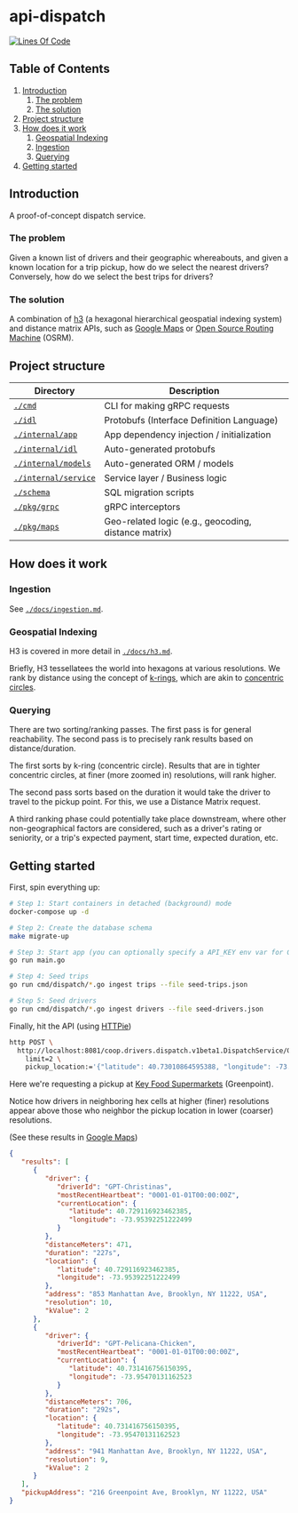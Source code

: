 # api-dispatch

[![Lines Of Code](https://aschey.tech/tokei/github/kevinmichaelchen/api-dispatch?category=code&style=for-the-badge)](https://github.com/kevinmichaelchen/api-dispatch)

## Table of Contents

1. [Introduction](#introduction)
   1. [The problem](#the-problem)
   2. [The solution](#the-solution)
2. [Project structure](#project-structure)
3. [How does it work](#how-does-it-work)
   1. [Geospatial Indexing](#geospatial-indexing)
   2. [Ingestion](#ingestion)
   3. [Querying](#querying)
4. [Getting started](#getting-started)

## Introduction
A proof-of-concept dispatch service.

### The problem
Given a known list of drivers and their geographic whereabouts,
and given a known location for a trip pickup, how do we select the nearest
drivers? Conversely, how do we select the best trips for drivers?

### The solution
A combination of
[h3](https://h3geo.org/) (a hexagonal hierarchical geospatial indexing system)
and distance matrix APIs, such as
[Google Maps](https://developers.google.com/maps/documentation/distance-matrix/distance-matrix)
or
[Open Source Routing Machine](http://project-osrm.org/) (OSRM).

## Project structure

| Directory                                      | Description                                          |
|------------------------------------------------|------------------------------------------------------|
| [`./cmd`](./cmd)                               | CLI for making gRPC requests                         |
| [`./idl`](./idl/coop/drivers/dispatch/v1beta1) | Protobufs (Interface Definition Language)            |
| [`./internal/app`](./internal/app)             | App dependency injection / initialization            |
| [`./internal/idl`](./internal/idl)             | Auto-generated protobufs                             |
| [`./internal/models`](./internal/models)       | Auto-generated ORM / models                          |
| [`./internal/service`](./internal/service)     | Service layer / Business logic                       |
| [`./schema`](./schema)                         | SQL migration scripts                                |
| [`./pkg/grpc`](./pkg/grpc)                     | gRPC interceptors                                    |
| [`./pkg/maps`](./pkg/maps)                     | Geo-related logic (e.g., geocoding, distance matrix) |

## How does it work

### Ingestion
See [`./docs/ingestion.md`](./docs/ingestion.md).

### Geospatial Indexing

H3 is covered in more detail in [`./docs/h3.md`](./docs/h3.md).

Briefly, H3 tessellatees the world into hexagons at various resolutions.
We rank by distance using the concept of
[k-rings](https://h3geo.org/docs/api/traversal/#kring),
which are akin to [concentric circles](https://en.wikipedia.org/wiki/Concentric_objects).

### Querying

There are two sorting/ranking passes.
The first pass is for general reachability.
The second pass is to precisely rank results based on distance/duration.

The first sorts by k-ring (concentric circle). Results that are in tighter concentric circles, at finer (more zoomed in) resolutions, will rank higher.

The second pass sorts based on the duration it would take the driver to travel
to the pickup point. For this, we use a Distance Matrix request.

A third ranking phase could potentially take place downstream, where other non-geographical factors are considered,
such as a driver's rating or seniority, or a trip's expected payment, start time, expected duration, etc.

## Getting started

First, spin everything up:
```bash
# Step 1: Start containers in detached (background) mode
docker-compose up -d

# Step 2: Create the database schema
make migrate-up

# Step 3: Start app (you can optionally specify a API_KEY env var for Google Maps)
go run main.go

# Step 4: Seed trips
go run cmd/dispatch/*.go ingest trips --file seed-trips.json

# Step 5: Seed drivers
go run cmd/dispatch/*.go ingest drivers --file seed-drivers.json
```

Finally, hit the API (using [HTTPie](https://httpie.io/))
```bash
http POST \
  http://localhost:8081/coop.drivers.dispatch.v1beta1.DispatchService/GetNearestDrivers \
    limit=2 \
    pickup_location:='{"latitude": 40.73010864595388, "longitude": -73.95094555260256}'
```

Here we're requesting a pickup at [Key Food Supermarkets](https://goo.gl/maps/xUnzhGm2h1Hpcx6q7)
(Greenpoint).

Notice how drivers in neighboring hex cells at higher (finer) resolutions appear
above those who neighbor the pickup location in lower (coarser) resolutions.

(See these results in [Google Maps](https://www.google.com/maps/dir/Key+Food+Supermarkets/Christina's/Lobster+Joint/Pelicana+Chicken/Wenwen,+Manhattan+Avenue,+Brooklyn,+NY/Esme,+Manhattan+Avenue,+Brooklyn,+NY/Sweetleaf+Coffee+Roasters/Good+Room/KanaHashi/El+Born,+Manhattan+Avenue,+Brooklyn,+NY/@40.7298698,-73.9590101,16z/data=!3m2!4b1!5s0x89c25946ba8690d1:0x75343887f28c8143!4m62!4m61!1m5!1m1!1s0x89c2594776e1a533:0x6e12c8b9202752d8!2m2!1d-73.9509796!2d40.7299092!1m5!1m1!1s0x89c25940d3ef382f:0x694b17e017a97e4d!2m2!1d-73.953922!2d40.7291077!1m5!1m1!1s0x89c2593e9472f533:0x50e900372535289c!2m2!1d-73.9552774!2d40.7354038!1m5!1m1!1s0x89c2593f58cb8ce7:0xa1a951245a59d32d!2m2!1d-73.9547015!2d40.7314082!1m5!1m1!1s0x89c2595f20f6ca99:0xee8ef144f9bfebaf!2m2!1d-73.9550488!2d40.7339961!1m5!1m1!1s0x89c2593f3d6abf81:0x8d77248129051b4c!2m2!1d-73.9549203!2d40.7332267!1m5!1m1!1s0x89c2593ee8a352d7:0x5bc1971dd74cfcd7!2m2!1d-73.9553735!2d40.7345144!1m5!1m1!1s0x89c25946b09ba761:0x90af8ca50b67a075!2m2!1d-73.9529121!2d40.7269376!1m5!1m1!1s0x89c2593f3f8c4f21:0x543eba709caaa83!2m2!1d-73.9548886!2d40.7326259!1m5!1m1!1s0x89c259444f48269b:0x668274ceb7e6b645!2m2!1d-73.9512545!2d40.7243531!3e0))

```json
{
   "results": [
      {
         "driver": {
            "driverId": "GPT-Christinas",
            "mostRecentHeartbeat": "0001-01-01T00:00:00Z",
            "currentLocation": {
               "latitude": 40.729116923462385,
               "longitude": -73.95392251222499
            }
         },
         "distanceMeters": 471,
         "duration": "227s",
         "location": {
            "latitude": 40.729116923462385,
            "longitude": -73.95392251222499
         },
         "address": "853 Manhattan Ave, Brooklyn, NY 11222, USA",
         "resolution": 10,
         "kValue": 2
      },
      {
         "driver": {
            "driverId": "GPT-Pelicana-Chicken",
            "mostRecentHeartbeat": "0001-01-01T00:00:00Z",
            "currentLocation": {
               "latitude": 40.731416756150395,
               "longitude": -73.95470131162523
            }
         },
         "distanceMeters": 706,
         "duration": "292s",
         "location": {
            "latitude": 40.731416756150395,
            "longitude": -73.95470131162523
         },
         "address": "941 Manhattan Ave, Brooklyn, NY 11222, USA",
         "resolution": 9,
         "kValue": 2
      }
   ],
   "pickupAddress": "216 Greenpoint Ave, Brooklyn, NY 11222, USA"
}
```
